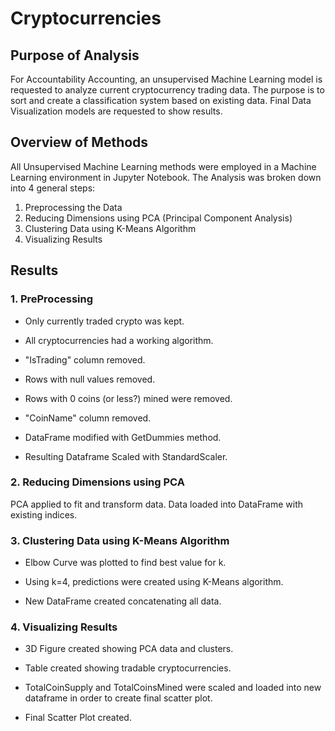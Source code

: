 # Cryptocurrencies
## Purpose of Analysis
For Accountability Accounting, an unsupervised Machine Learning model is requested to analyze current cryptocurrency trading data.  The purpose is to sort and create a classification system based on existing data.  Final Data Visualization models are requested to show results.

## Overview of Methods
All Unsupervised Machine Learning methods were employed in a Machine Learning environment in Jupyter Notebook.  The Analysis was broken down into 4 general steps:
1. Preprocessing the Data
2. Reducing Dimensions using PCA (Principal Component Analysis)
3. Clustering Data using K-Means Algorithm
4. Visualizing Results

## Results 
### **1.** PreProcessing
- Only currently traded crypto was kept.
- All cryptocurrencies had a working algorithm.
- "IsTrading" column removed.
- Rows with null values removed.
- Rows with 0 coins (or less?) mined were removed.
- "CoinName" column removed.

- DataFrame modified with GetDummies method.

- Resulting Dataframe Scaled with StandardScaler.

### **2.** Reducing Dimensions using PCA
PCA applied to fit and transform data.  Data loaded into DataFrame with existing indices.

### **3.** Clustering Data using K-Means Algorithm
- Elbow Curve was plotted to find best value for k.

- Using k=4, predictions were created using K-Means algorithm.
- New DataFrame created concatenating all data.

### **4.** Visualizing Results
- 3D Figure created showing PCA data and clusters.

- Table created showing tradable cryptocurrencies.

- TotalCoinSupply and TotalCoinsMined were scaled and loaded into new dataframe in order to create final scatter plot.

- Final Scatter Plot created.


